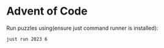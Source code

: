 # Advent of Code

Run puzzles using(ensure just command runner is installed):
```bash
just run 2023 6
```
